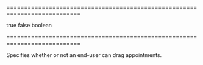 <!--**
/*-------------------------------------------
    Auto-generated file. Do not modify.
-------------------------------------------

**-->
===========================================================================
<!--default-->true<!--/default-->
<!--custom_default_for_mobile-->false<!--/custom_default_for_mobile-->
<!--type-->boolean<!--/type-->
===========================================================================

<!--shortDescription-->
Specifies whether or not an end-user can drag appointments.
<!--/shortDescription-->

<!--fullDescription-->

<!--/fullDescription-->
